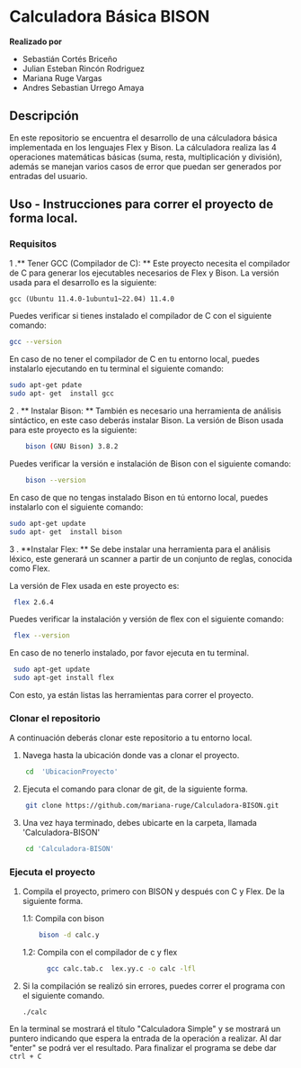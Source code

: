 # Calculadora Básica BISON

**Realizado por** 
- Sebastián Cortés Briceño
- Julian Esteban Rincón Rodriguez
- Mariana Ruge Vargas
-  Andres Sebastian Urrego Amaya

## Descripción
En este repositorio se encuentra el desarrollo de una cálculadora básica implementada en los lenguajes Flex y Bison. La cálculadora realiza las 4 operaciones matemáticas básicas (suma, resta, multiplicación y división), además se manejan varios casos de error que puedan ser generados por entradas del usuario. 

## Uso - Instrucciones para correr el proyecto de forma local.

### Requisitos
1 .**  Tener GCC  (Compilador de C): **
Este proyecto necesita el compilador de C para generar los ejecutables necesarios de Flex y Bison. La versión usada para el desarrollo es la siguiente:

    gcc (Ubuntu 11.4.0-1ubuntu1~22.04) 11.4.0

Puedes verificar si tienes instalado el compilador de C con el siguiente comando:
```bash
gcc --version
```
En caso de no tener el compilador de C en tu entorno local, puedes instalarlo  ejecutando en tu terminal el siguiente comando:
```bash
sudo apt-get pdate
sudo apt- get  install gcc
```

2 .  ** Instalar Bison: **
También es necesario una herramienta de análisis sintáctico, en este caso deberás instalar Bison. La versión de Bison usada para este proyecto es la siguiente:
```bash
	bison (GNU Bison) 3.8.2
```
Puedes verificar la versión e instalación de Bison con el siguiente comando:
```bash
	bison --version
```
En caso de que no tengas instalado Bison en tú entorno local, puedes instalarlo con el siguiente comando:
```bash
sudo apt-get update
sudo apt- get  install bison
```

3 .  **Instalar Flex: **
Se debe instalar una herramienta para el análisis léxico, este generará un scanner a partir de un conjunto de reglas, conocida como Flex.

La versión de Flex usada en este proyecto es:
```bash
 flex 2.6.4
```
Puedes verificar la instalación y versión de flex con el siguiente comando:
```bash
 flex --version
```
En caso de no tenerlo instalado, por favor ejecuta en tu terminal.
```bash
 sudo apt-get update
 sudo apt-get install flex
```
Con esto, ya están listas las herramientas para correr el proyecto.

### Clonar el repositorio

A continuación deberás clonar este repositorio a tu entorno local.

1.  Navega hasta la ubicación donde vas a clonar el proyecto.
```bash
    cd  'UbicacionProyecto'
```
2.  Ejecuta el comando para clonar de git, de la siguiente forma.
```bash
    git clone https://github.com/mariana-ruge/Calculadora-BISON.git
```
3.  Una vez haya terminado, debes ubicarte en la carpeta, llamada 'Calculadora-BISON'
```bash
    cd 'Calculadora-BISON'
```

### Ejecuta el proyecto

1.  Compila el proyecto, primero con BISON y después con C y Flex. De la siguiente forma.

	1.1: Compila con bison
	```bash
		bison -d calc.y
    ```

	1.2: Compila con el compilador de c y flex

    ```bash
		  gcc calc.tab.c  lex.yy.c -o calc -lfl
    ```

2. Si la compilación se realizó sin errores, puedes correr el programa con el siguiente comando.

    ```
	./calc
	```

En la terminal se mostrará el título "Calculadora Simple" y se mostrará un puntero indicando que espera la entrada de la operación a realizar. Al dar "enter" se podrá ver el resultado.
Para finalizar el programa se debe dar `ctrl + C`

